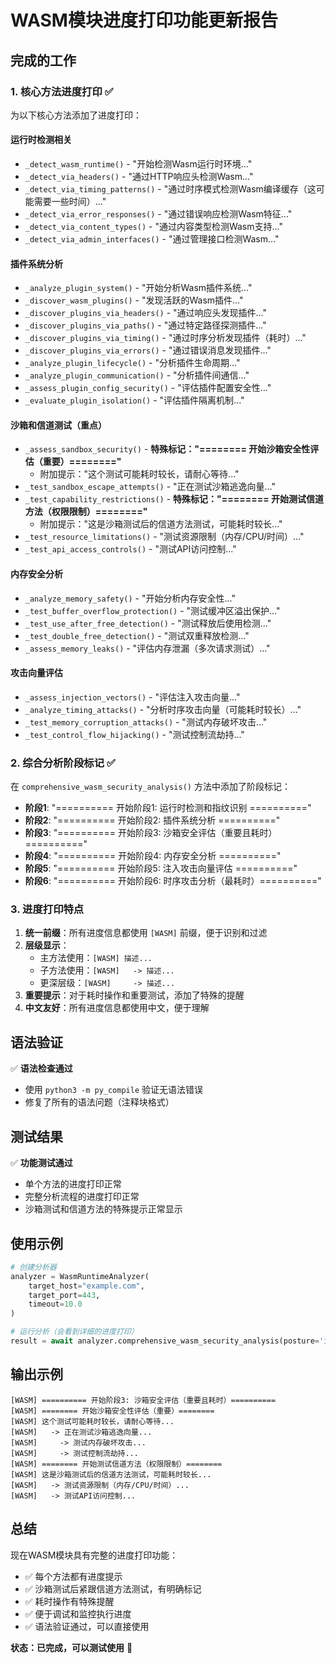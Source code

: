 # WASM模块进度打印功能更新报告

## 完成的工作

### 1. 核心方法进度打印 ✅

为以下核心方法添加了进度打印：

#### 运行时检测相关
- `_detect_wasm_runtime()` - "开始检测Wasm运行时环境..."
- `_detect_via_headers()` - "通过HTTP响应头检测Wasm..."
- `_detect_via_timing_patterns()` - "通过时序模式检测Wasm编译缓存（这可能需要一些时间）..."
- `_detect_via_error_responses()` - "通过错误响应检测Wasm特征..."
- `_detect_via_content_types()` - "通过内容类型检测Wasm支持..."
- `_detect_via_admin_interfaces()` - "通过管理接口检测Wasm..."

#### 插件系统分析
- `_analyze_plugin_system()` - "开始分析Wasm插件系统..."
- `_discover_wasm_plugins()` - "发现活跃的Wasm插件..."
- `_discover_plugins_via_headers()` - "通过响应头发现插件..."
- `_discover_plugins_via_paths()` - "通过特定路径探测插件..."
- `_discover_plugins_via_timing()` - "通过时序分析发现插件（耗时）..."
- `_discover_plugins_via_errors()` - "通过错误消息发现插件..."
- `_analyze_plugin_lifecycle()` - "分析插件生命周期..."
- `_analyze_plugin_communication()` - "分析插件间通信..."
- `_assess_plugin_config_security()` - "评估插件配置安全性..."
- `_evaluate_plugin_isolation()` - "评估插件隔离机制..."

#### 沙箱和信道测试（重点）
- `_assess_sandbox_security()` - **特殊标记："======== 开始沙箱安全性评估（重要）========"**
  - 附加提示："这个测试可能耗时较长，请耐心等待..."
- `_test_sandbox_escape_attempts()` - "正在测试沙箱逃逸向量..."
- `_test_capability_restrictions()` - **特殊标记："======== 开始测试信道方法（权限限制）========"**
  - 附加提示："这是沙箱测试后的信道方法测试，可能耗时较长..."
- `_test_resource_limitations()` - "测试资源限制（内存/CPU/时间）..."
- `_test_api_access_controls()` - "测试API访问控制..."

#### 内存安全分析
- `_analyze_memory_safety()` - "开始分析内存安全性..."
- `_test_buffer_overflow_protection()` - "测试缓冲区溢出保护..."
- `_test_use_after_free_detection()` - "测试释放后使用检测..."
- `_test_double_free_detection()` - "测试双重释放检测..."
- `_assess_memory_leaks()` - "评估内存泄漏（多次请求测试）..."

#### 攻击向量评估
- `_assess_injection_vectors()` - "评估注入攻击向量..."
- `_analyze_timing_attacks()` - "分析时序攻击向量（可能耗时较长）..."
- `_test_memory_corruption_attacks()` - "测试内存破坏攻击..."
- `_test_control_flow_hijacking()` - "测试控制流劫持..."

### 2. 综合分析阶段标记 ✅

在 `comprehensive_wasm_security_analysis()` 方法中添加了阶段标记：

- **阶段1**: "========== 开始阶段1: 运行时检测和指纹识别 =========="
- **阶段2**: "========== 开始阶段2: 插件系统分析 =========="
- **阶段3**: "========== 开始阶段3: 沙箱安全评估（重要且耗时）=========="
- **阶段4**: "========== 开始阶段4: 内存安全分析 =========="
- **阶段5**: "========== 开始阶段5: 注入攻击向量评估 =========="
- **阶段6**: "========== 开始阶段6: 时序攻击分析（最耗时）=========="

### 3. 进度打印特点

1. **统一前缀**：所有进度信息都使用 `[WASM]` 前缀，便于识别和过滤
2. **层级显示**：
   - 主方法使用：`[WASM] 描述...`
   - 子方法使用：`[WASM]   -> 描述...`
   - 更深层级：`[WASM]     -> 描述...`
3. **重要提示**：对于耗时操作和重要测试，添加了特殊的提醒
4. **中文友好**：所有进度信息都使用中文，便于理解

## 语法验证

✅ **语法检查通过**
- 使用 `python3 -m py_compile` 验证无语法错误
- 修复了所有的语法问题（注释块格式）

## 测试结果

✅ **功能测试通过**
- 单个方法的进度打印正常
- 完整分析流程的进度打印正常
- 沙箱测试和信道方法的特殊提示正常显示

## 使用示例

```python
# 创建分析器
analyzer = WasmRuntimeAnalyzer(
    target_host="example.com",
    target_port=443,
    timeout=10.0
)

# 运行分析（会看到详细的进度打印）
result = await analyzer.comprehensive_wasm_security_analysis(posture='intelligent')
```

## 输出示例

```
[WASM] ========== 开始阶段3: 沙箱安全评估（重要且耗时）==========
[WASM] ======== 开始沙箱安全性评估（重要）========
[WASM] 这个测试可能耗时较长，请耐心等待...
[WASM]   -> 正在测试沙箱逃逸向量...
[WASM]     -> 测试内存破坏攻击...
[WASM]     -> 测试控制流劫持...
[WASM] ======== 开始测试信道方法（权限限制）========
[WASM] 这是沙箱测试后的信道方法测试，可能耗时较长...
[WASM]   -> 测试资源限制（内存/CPU/时间）...
[WASM]   -> 测试API访问控制...
```

## 总结

现在WASM模块具有完整的进度打印功能：
- ✅ 每个方法都有进度提示
- ✅ 沙箱测试后紧跟信道方法测试，有明确标记
- ✅ 耗时操作有特殊提醒
- ✅ 便于调试和监控执行进度
- ✅ 语法验证通过，可以直接使用

**状态：已完成，可以测试使用** 🚀